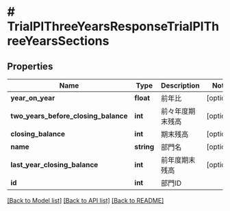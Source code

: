 # # TrialPlThreeYearsResponseTrialPlThreeYearsSections

## Properties

Name | Type | Description | Notes
------------ | ------------- | ------------- | -------------
**year_on_year** | **float** | 前年比 | [optional] 
**two_years_before_closing_balance** | **int** | 前々年度期末残高 | [optional] 
**closing_balance** | **int** | 期末残高 | [optional] 
**name** | **string** | 部門名 | [optional] 
**last_year_closing_balance** | **int** | 前年度期末残高 | [optional] 
**id** | **int** | 部門ID | 

[[Back to Model list]](../../README.md#documentation-for-models) [[Back to API list]](../../README.md#documentation-for-api-endpoints) [[Back to README]](../../README.md)



